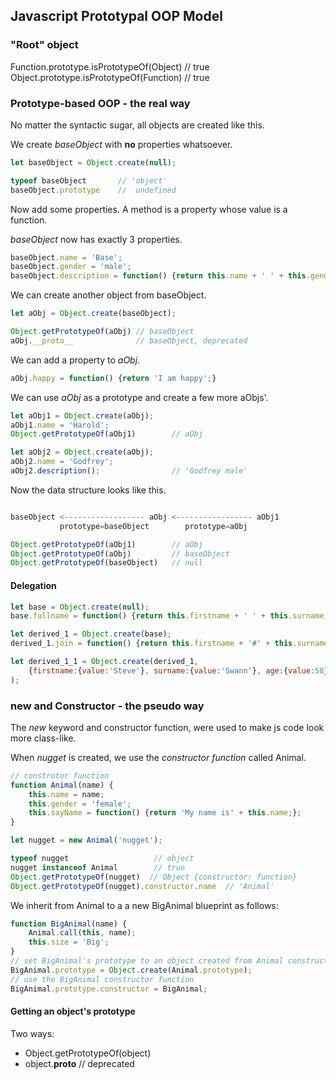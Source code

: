 ## Javascript Prototypal OOP Model

### "Root" object

Function.prototype.isPrototypeOf(Object)    // true
Object.prototype.isPrototypeOf(Function)    // true

### Prototype-based OOP - the real way

No matter the syntactic sugar, all objects are created like this.

We create *baseObject* with **no** properties whatsoever.

```javascript
let baseObject = Object.create(null);

typeof baseObject       // 'object'
baseObject.prototype    //  undefined
```

Now add some properties. A method is a property whose value is a function.

*baseObject* now has exactly 3 properties.

```javascript
baseObject.name = 'Base';
baseObject.gender = 'male';
baseObject.description = function() {return this.name + ' ' + this.gender;}
```

We can create another object from baseObject.

```javascript
let aObj = Object.create(baseObject);

Object.getPrototypeOf(aObj) // baseObject
aObj.__proto__              // baseObject, deprecated 
```

We can add a property to *aObj*.

```javascript
aObj.happy = function() {return 'I am happy';}
```

We can use *aObj* as a prototype and create a few more aObjs'.

```javascript
let aObj1 = Object.create(aObj);
aObj1.name = 'Harold';
Object.getPrototypeOf(aObj1)        // aObj

let aObj2 = Object.create(aObj);
aObj2.name = 'Godfrey';
aObj2.description();                // 'Godfrey male'
```

Now the data structure looks like this. 

```javascript

baseObject <------------------ aObj <----------------- aObj1
           prototype=baseObject        prototype=aObj

Object.getPrototypeOf(aObj1)        // aObj
Object.getPrototypeOf(aObj)         // baseObject
Object.getPrototypeOf(baseObject)   // null
```

#### Delegation

```javascript
let base = Object.create(null);
base.fullname = function() {return this.firstname + ' ' + this.surname;}

let derived_1 = Object.create(base);
derived_1.join = function() {return this.firstname + '#' + this.surname + '#' + this.age;}

let derived_1_1 = Object.create(derived_1,
    {firstname:{value:'Steve'}, surname:{value:'Swann'}, age:{value:58}});
);
```






### new and Constructor - the pseudo way

The *new* keyword and constructor function, were used to make js code look more class-like.

When *nugget* is created, we use the *constructor function* called Animal.

```javascript
// construtor function
function Animal(name) {
    this.name = name;
    this.gender = 'female';
    this.sayName = function() {return 'My name is' + this.name;};
}

let nugget = new Animal('nugget');

typeof nugget                   // object
nugget instanceof Animal        // true
Object.getPrototypeOf(nugget)  // Object {constructor: function} 
Object.getPrototypeOf(nugget).constructor.name  // 'Animal'
```

We inherit from Animal to a a new BigAnimal blueprint as follows:

```javascript
function BigAnimal(name) {
    Animal.call(this, name);
    this.size = 'Big';
}
// set BigAnimal's prototype to an object created from Animal constructor function
BigAnimal.prototype = Object.create(Animal.prototype);
// use the BigAnimal constructor function
BigAnimal.prototype.constructor = BigAnimal;
``` 

#### Getting an object's prototype

Two ways:
- Object.getPrototypeOf(object)
- object.__proto__  // deprecated







